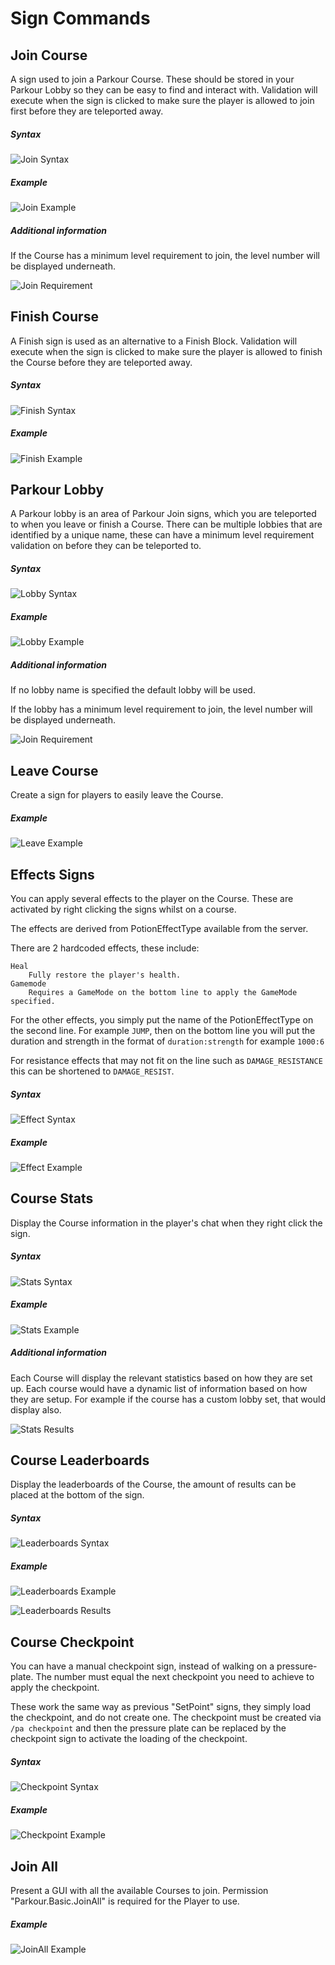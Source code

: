 Sign Commands
======

## Join Course

A sign used to join a Parkour Course. These should be stored in your Parkour Lobby so they can be easy to find and interact with. Validation will execute when the sign is clicked to make sure the player is allowed to join first before they are teleported away.

##### Syntax

![Join Syntax](https://i.imgur.com/uokArkd.png "Join Syntax")

##### Example

![Join Example](https://i.imgur.com/bfVf3li.png "Join Example")

##### Additional information

If the Course has a minimum level requirement to join, the level number will be displayed underneath.

![Join Requirement](https://i.imgur.com/2uYGWLe.png "Join Requirement")

## Finish Course

A Finish sign is used as an alternative to a Finish Block. Validation will execute when the sign is clicked to make sure the player is allowed to finish the Course before they are teleported away.

##### Syntax

![Finish Syntax](https://i.imgur.com/h7DE6xn.png "Finish Syntax")

##### Example

![Finish Example](https://i.imgur.com/dDbkmw4.png "Finish Example")

## Parkour Lobby

A Parkour lobby is an area of Parkour Join signs, which you are teleported to when you leave or finish a Course. There can be multiple lobbies that are identified by a unique name, these can have a minimum level requirement validation on before they can be teleported to.

##### Syntax

![Lobby Syntax](https://i.imgur.com/6ouLdKC.png "Lobby Syntax")

##### Example

![Lobby Example](https://i.imgur.com/34QGgZ2.png "Lobby Example")

##### Additional information

If no lobby name is specified the default lobby will be used.

If the lobby has a minimum level requirement to join, the level number will be displayed underneath.

![Join Requirement](https://i.imgur.com/45kDF0b.png "Join Requirement")

## Leave Course

Create a sign for players to easily leave the Course.

##### Example

![Leave Example](https://i.imgur.com/Zgnyw6w.png "Leave Example")

## Effects Signs

You can apply several effects to the player on the Course. These are activated by right clicking the signs whilst on a course.

The effects are derived from PotionEffectType available from the server.

There are 2 hardcoded effects, these include:

    Heal
        Fully restore the player's health.
    Gamemode
        Requires a GameMode on the bottom line to apply the GameMode specified.

For the other effects, you simply put the name of the PotionEffectType on the second line. For example `JUMP`, then on the bottom line you will put the duration and strength in the format of `duration:strength` for example `1000:6`

For resistance effects that may not fit on the line such as `DAMAGE_RESISTANCE` this can be shortened to `DAMAGE_RESIST`.

##### Syntax

![Effect Syntax](https://i.imgur.com/7kp3Ll9.png "Effect Syntax")

##### Example

![Effect Example](https://i.imgur.com/soQ552h.png "Effect Example")

## Course Stats

Display the Course information in the player's chat when they right click the sign.

##### Syntax

![Stats Syntax](https://i.imgur.com/fhpmUMv.png "Stats Syntax")

##### Example

![Stats Example](https://i.imgur.com/pdzaWks.png "Stats Example")

##### Additional information

Each Course will display the relevant statistics based on how they are set up. Each course would have a dynamic list of information based on how they are setup. For example if the course has a custom lobby set, that would display also.

![Stats Results](https://i.imgur.com/C1pBaJA.png "Stats Results")

## Course Leaderboards

Display the leaderboards of the Course, the amount of results can be placed at the bottom of the sign.

##### Syntax

![Leaderboards Syntax](https://i.imgur.com/OAQuSgE.png "Leaderboards Syntax")

##### Example

![Leaderboards Example](https://i.imgur.com/5xFIkaz.png "Leaderboards Example")

![Leaderboards Results](https://i.imgur.com/2njojiq.png "Leaderboards Results")

## Course Checkpoint

You can have a manual checkpoint sign, instead of walking on a pressure-plate. The number must equal the next checkpoint you need to achieve to apply the checkpoint.

These work the same way as previous "SetPoint" signs, they simply load the checkpoint, and do not create one. The checkpoint must be created via `/pa checkpoint` and then the pressure plate can be replaced by the checkpoint sign to activate the loading of the checkpoint.

##### Syntax

![Checkpoint Syntax](https://i.imgur.com/0QroXwc.png "Checkpoint Syntax")

##### Example

![Checkpoint Example](https://i.imgur.com/Rp66GzL.png "Checkpoint Example")

## Join All

Present a GUI with all the available Courses to join. Permission "Parkour.Basic.JoinAll" is required for the Player to use.

##### Example

![JoinAll Example](https://i.imgur.com/TODO.png "JoinAll Example")
